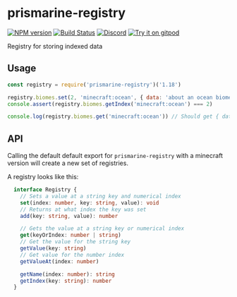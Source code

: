 # prismarine-registry
[![NPM version](https://img.shields.io/npm/v/prismarine-registry.svg)](http://npmjs.com/package/prismarine-registry)
[![Build Status](https://github.com/PrismarineJS/prismarine-registry/workflows/CI/badge.svg)](https://github.com/PrismarineJS/prismarine-registry/actions?query=workflow%3A%22CI%22)
[![Discord](https://img.shields.io/badge/chat-on%20discord-brightgreen.svg)](https://discord.gg/GsEFRM8)
[![Try it on gitpod](https://img.shields.io/badge/try-on%20gitpod-brightgreen.svg)](https://gitpod.io/#https://github.com/PrismarineJS/prismarine-registry)

Registry for storing indexed data

## Usage

```js
const registry = require('prismarine-registry')('1.18')

registry.biomes.set(2, 'minecraft:ocean', { data: 'about an ocean biome' })
console.assert(registry.biomes.getIndex('minecraft:ocean') === 2)

console.log(registry.biomes.get('minecraft:ocean')) // Should get { data: 'about an ocean biome' }
```

## API

Calling the default default export for `prismarine-registry` with a minecraft version will create a new set of registries.

A registry looks like this:

```ts
  interface Registry {
    // Sets a value at a string key and numerical index
    set(index: number, key: string, value): void
    // Returns at what index the key was set
    add(key: string, value): number

    // Gets the value at a string key or numerical index
    get(keyOrIndex: number | string)
    // Get the value for the string key
    getValue(key: string)
    // Get value for the number index
    getValueAt(index: number)

    getName(index: number): string
    getIndex(key: string): number
  }
```
